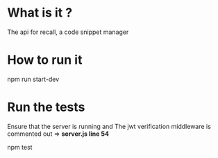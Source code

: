# What is it ?

The api for recall, a code snippet manager

# How to run it

npm run start-dev

# Run the tests

Ensure that the server is running and The jwt verification middleware is commented out  => **server.js line 54**

npm test 
